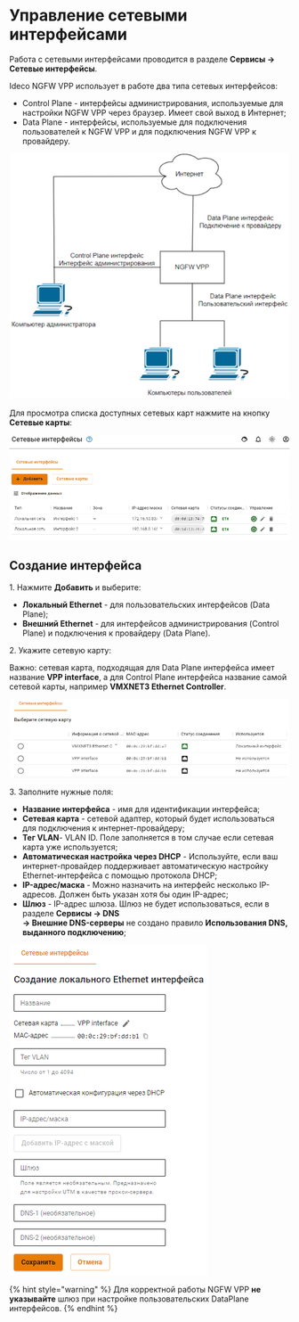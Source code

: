 # Управление сетевыми интерфейсами

Работа с сетевыми интерфейсами проводится в разделе **Сервисы -> Сетевые интерфейсы**.

Ideco NGFW VPP использует в работе два типа сетевых интерфейсов:
* Control Plane - интерфейсы администрирования, используемые для настройки NGFW VPP через браузер. Имеет свой выход в Интернет;
* Data Plane - интерфейсы, используемые для подключения пользователей к NGFW VPP и для подключения NGFW VPP к провайдеру.

![](/.gitbook/assets/setup.png)

Для просмотра списка доступных сетевых карт нажмите на кнопку **Сетевые карты**:

![](/.gitbook/assets/server-configuration-management.gif)

## Создание интерфейса

1\. Нажмите **Добавить** и выберите:

* **Локальный Ethernet** - для пользовательских интерфейсов (Data Plane);
* **Внешний Ethernet** - для интерфейсов администрирования (Control Plane) и подключения к провайдеру (Data Plane).

2\. Укажите сетевую карту:

Важно: сетевая карта, подходящая для Data Plane интерфейса имеет название **VPP interface**, а для Control Plane интерфейса название самой сетевой карты, например **VMXNET3 Ethernet Controller**.

![](/.gitbook/assets/server-configuration-management.png)

3\. Заполните нужные поля:

* **Название интерфейса** - имя для идентификации интерфейса;
* **Сетевая карта** - сетевой адаптер, который будет использоваться для подключения к интернет-провайдеру;
* **Тег VLAN**- VLAN ID. Поле заполняется в том случае если сетевая карта уже используется;
* **Автоматическая настройка через DHCP** - Используйте, если ваш интернет-провайдер поддерживает автоматическую настройку Ethernet-интерфейса с помощью протокола DHCP;
* **IP-адрес/маска** - Можно назначить на интерфейс несколько IP-адресов. Должен быть указан хотя бы один IP-адрес;
* **Шлюз** - IP-адрес шлюза. Шлюз не будет использоваться, если в разделе **Сервисы -> DNS** \
**-> Внешние DNS-серверы** не создано правило **Использования DNS, выданного подключению**;
  
![](/.gitbook/assets/server-configuration-management1.png)

{% hint style="warning" %}
Для корректной работы NGFW VPP **не указывайте** шлюз при настройке пользовательских DataPlane интерфейсов. 
{% endhint %}
